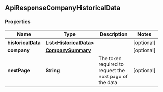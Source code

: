 
## ApiResponseCompanyHistoricalData

### Properties
Name | Type | Description | Notes
------------ | ------------- | ------------- | -------------
**historicalData** | [**List&lt;HistoricalData&gt;**](HistoricalData.md) |  |  [optional]
**company** | [**CompanySummary**](CompanySummary.md) |  |  [optional]
**nextPage** | **String** | The token required to request the next page of the data |  [optional]



